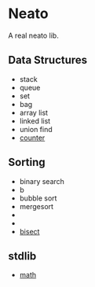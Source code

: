 # Neato

A real neato lib.

## Data Structures

- stack
- queue
- set
- bag
- array list
- linked list
- union find
- [counter](https://docs.python.org/3/library/collections.html#collections.Counter)

## Sorting

- binary search
- b
- bubble sort
- mergesort
-
-
- [bisect](https://github.com/python/cpython/blob/3.11/Lib/bisect.py)

## stdlib

- [math](https://docs.python.org/3/library/math.html)
